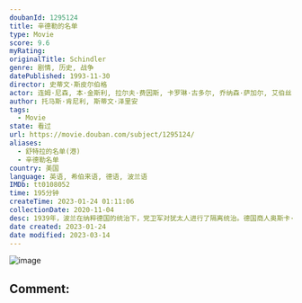 ```yaml
---
doubanId: 1295124
title: 辛德勒的名单
type: Movie
score: 9.6
myRating: 
originalTitle: Schindler
genre: 剧情, 历史, 战争
datePublished: 1993-11-30
director: 史蒂文·斯皮尔伯格
actor: 连姆·尼森, 本·金斯利, 拉尔夫·费因斯, 卡罗琳·古多尔, 乔纳森·萨加尔, 艾伯丝·戴维兹, 马尔戈萨·格贝尔, 马克·伊瓦涅, 碧翠斯·马科拉, 安德烈·瑟韦林, 弗里德里希·冯·图恩, 克齐斯茨托夫·拉夫特, 诺伯特·魏塞尔, 维斯瓦夫·科马萨, 托马斯·莫里斯, 约阿希姆·保罗·阿斯波克, 皮奥特·赛尔沃斯, undefined, 马丁·塞梅洛格, 托马斯·德德克, 奥拉夫·卢巴申科, 马瑞安·格林卡, 约亨·尼克尔, 阿格涅兹卡·克鲁科沃娜, 佐久间玲, 彭河, 吴俊全, undefined, 戈兹·奥托, 玛雅·奥丝塔泽斯卡, undefined, 阿格尼兹卡·旺格, 艾尔文·莱德, undefined, 布兰科·拉斯蒂格, undefined, undefined, 吉恩·莱赫纳, undefined, 拉米·希尔伯格, 路德格·皮斯特, 埃琳娜·勒文松, 胡契克·卡勒塔, 塔德乌什·布拉德茨基, 亨里克·比斯塔, 帕维·德朗柯, 耶日·诺瓦克, 安娜·穆查
author: 托马斯·肯尼利, 斯蒂文·泽里安
tags:
  - Movie
state: 看过
url: https://movie.douban.com/subject/1295124/
aliases:
  - 舒特拉的名单(港)
  - 辛德勒名单
country: 美国
language: 英语, 希伯来语, 德语, 波兰语
IMDb: tt0108052
time: 195分钟
createTime: 2023-01-24 01:11:06
collectionDate: 2020-11-04
desc: 1939年，波兰在纳粹德国的统治下，党卫军对犹太人进行了隔离统治。德国商人奥斯卡·辛德勒（连姆·尼森LiamNeeson饰）来到德军统治下的克拉科夫，开设了一间搪瓷厂，生产军需用品。凭着出众的社...
date created: 2023-01-24
date modified: 2023-03-14
---
```


![image](p492406163.jpg)

Comment:
---
